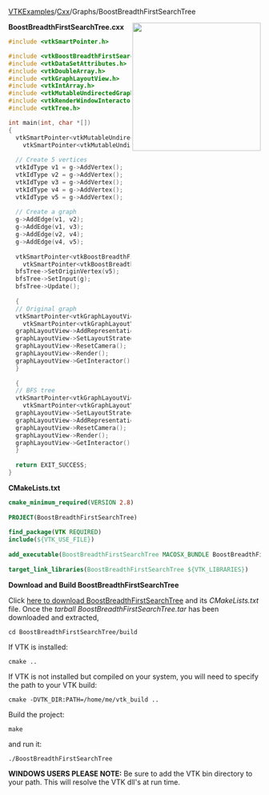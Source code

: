 [VTKExamples](/index/)/[Cxx](/Cxx)/Graphs/BoostBreadthFirstSearchTree

<img align="right" src="https://github.com/lorensen/VTKExamples/blob/gh-pages/Testing/Baseline/Graphs/TestBoostBreadthFirstSearchTree.png?raw=true" width="256" />

**BoostBreadthFirstSearchTree.cxx**
```c++
#include <vtkSmartPointer.h>

#include <vtkBoostBreadthFirstSearchTree.h>
#include <vtkDataSetAttributes.h>
#include <vtkDoubleArray.h>
#include <vtkGraphLayoutView.h>
#include <vtkIntArray.h>
#include <vtkMutableUndirectedGraph.h>
#include <vtkRenderWindowInteractor.h>
#include <vtkTree.h>

int main(int, char *[])
{
  vtkSmartPointer<vtkMutableUndirectedGraph> g = 
    vtkSmartPointer<vtkMutableUndirectedGraph>::New();
  
  // Create 5 vertices
  vtkIdType v1 = g->AddVertex();
  vtkIdType v2 = g->AddVertex();
  vtkIdType v3 = g->AddVertex();
  vtkIdType v4 = g->AddVertex();
  vtkIdType v5 = g->AddVertex();
  
  // Create a graph
  g->AddEdge(v1, v2);
  g->AddEdge(v1, v3);
  g->AddEdge(v2, v4);
  g->AddEdge(v4, v5);
  
  vtkSmartPointer<vtkBoostBreadthFirstSearchTree> bfsTree = 
    vtkSmartPointer<vtkBoostBreadthFirstSearchTree>::New();
  bfsTree->SetOriginVertex(v5);
  bfsTree->SetInput(g);
  bfsTree->Update();
  
  {
  // Original graph
  vtkSmartPointer<vtkGraphLayoutView> graphLayoutView = 
    vtkSmartPointer<vtkGraphLayoutView>::New();
  graphLayoutView->AddRepresentationFromInput(g);
  graphLayoutView->SetLayoutStrategyToTree();
  graphLayoutView->ResetCamera();
  graphLayoutView->Render();
  graphLayoutView->GetInteractor()->Start();
  }
  
  {
  // BFS tree
  vtkSmartPointer<vtkGraphLayoutView> graphLayoutView = 
    vtkSmartPointer<vtkGraphLayoutView>::New();
  graphLayoutView->SetLayoutStrategyToTree();
  graphLayoutView->AddRepresentationFromInput(bfsTree->GetOutput());
  graphLayoutView->ResetCamera();
  graphLayoutView->Render();
  graphLayoutView->GetInteractor()->Start();
  }
  
  return EXIT_SUCCESS;
}
```
**CMakeLists.txt**
```cmake
cmake_minimum_required(VERSION 2.8)
 
PROJECT(BoostBreadthFirstSearchTree)
 
find_package(VTK REQUIRED)
include(${VTK_USE_FILE})
 
add_executable(BoostBreadthFirstSearchTree MACOSX_BUNDLE BoostBreadthFirstSearchTree.cxx)
 
target_link_libraries(BoostBreadthFirstSearchTree ${VTK_LIBRARIES})
```

**Download and Build BoostBreadthFirstSearchTree**

Click [here to download BoostBreadthFirstSearchTree](https://github.com/lorensen/VTKWikiExamplesTarballs/raw/master/BoostBreadthFirstSearchTree.tar) and its *CMakeLists.txt* file.
Once the *tarball BoostBreadthFirstSearchTree.tar* has been downloaded and extracted,
```
cd BoostBreadthFirstSearchTree/build 
```
If VTK is installed:
```
cmake ..
```
If VTK is not installed but compiled on your system, you will need to specify the path to your VTK build:
```
cmake -DVTK_DIR:PATH=/home/me/vtk_build ..
```
Build the project:
```
make
```
and run it:
```
./BoostBreadthFirstSearchTree
```
**WINDOWS USERS PLEASE NOTE:** Be sure to add the VTK bin directory to your path. This will resolve the VTK dll's at run time.

